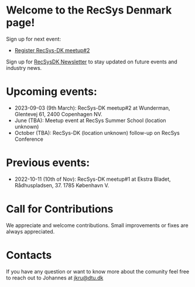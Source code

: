 # Welcome to the RecSys Denmark page!
Sign up for next event: 
- [Register RecSys-DK meetup#2](https://docs.google.com/forms/d/e/1FAIpQLSfoqylUdYLHjmNz8KllQ_K_H0hU-pzdHYuUEDlogU8tdKu96A/viewform?usp=send_form)

Sign up for [RecSysDK Newsletter](https://forms.gle/XyxM3jnUp1jcTpSL8) to stay updated on future events and industry news. 


# Upcoming events:
- 2023-09-03 (9th March): RecSys-DK meetup#2 at Wunderman, Glentevej 61, 2400 Copenhagen NV. 
- June (TBA): Meetup event at RecSys Summer School (location unknown)
- October (TBA): RecSys-DK (location unknown) follow-up on RecSys Conference

# Previous events:
- 2022-10-11 (10th of Nov): RecSys-DK meetup#1 at Ekstra Bladet, Rådhuspladsen, 37. 1785 København V.



# Call for Contributions
We appreciate and welcome contributions. Small improvements or fixes are always appreciated. 


# Contacts
If you have any question or want to know more about the comunity feel free to reach out to Johannes at jkru@dtu.dk
